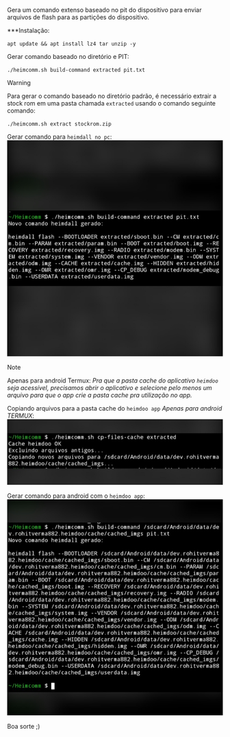 Gera um comando extenso baseado no pit do dispositivo para enviar arquivos de flash para as partiçôes do dispositivo.



***Instalação:
```
apt update && apt install lz4 tar unzip -y
```

Gerar comando baseado no diretório e PIT:
```
./heimcomm.sh build-command extracted pit.txt
```

> [!WARNING]
Para gerar o comando baseado no diretório padrão, é necessário extrair a stock rom em uma pasta chamada `extracted` usando o comando seguinte comando:
```
./heimcomm.sh extract stockrom.zip
```

Gerar comando para `heimdall no pc`:
![Heimdall pc](https://github.com/Olliv3r/Heimcomm/blob/main/media/pc.jpg)

> [!NOTE]
Apenas para android Termux: *Pra que a pasta cache do aplicativo `heimdoo` seja acessível, precisamos abrir o aplicativo e selecione pelo menos um arquivo para que o app crie a pasta cache pra utilização no app.*

Copiando arquivos para a pasta cache do `heimdoo app` *Apenas para android TERMUX*:
![Heimdoo app](https://github.com/Olliv3r/Heimcomm/blob/main/media/cp.jpg)

Gerar comando para android com o `heimdoo app`:
![Copiar para cache Heimdoo](https://github.com/Olliv3r/Heimcomm/blob/main/media/android.jpg)

Boa sorte ;)
